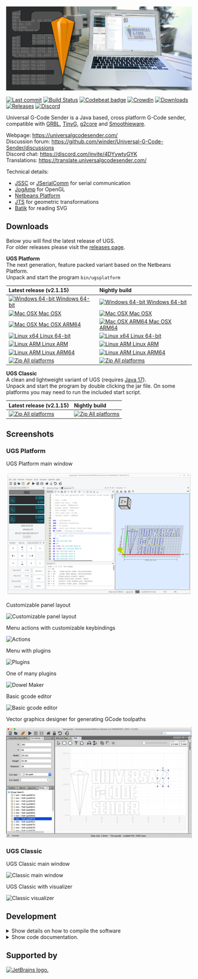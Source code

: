 ![Universal G-Code Sender](https://github.com/winder/Universal-G-Code-Sender/raw/master/pictures/ugs_header.png "UGS Splash Image")


[![Last commit](https://img.shields.io/github/last-commit/winder/Universal-G-Code-Sender.svg?maxAge=1800)](https://github.com/winder/Universal-G-Code-Sender/commits/master)
[![Build Status](https://img.shields.io/github/actions/workflow/status/winder/Universal-G-code-sender/nightly.yaml?branch=master)](https://github.com/winder/Universal-G-Code-Sender/actions/workflows/nightly.yaml)
[![Codebeat badge](https://codebeat.co/badges/48cc1265-2f6b-4163-8a8a-964acc073100)](https://codebeat.co/projects/github-com-winder-universal-g-code-sender-master)
[![Crowdin](https://badges.crowdin.net/universalgcodesender/localized.svg)](https://translate.universalgcodesender.com/project/universalgcodesender)
[![Downloads](https://img.shields.io/github/downloads/winder/universal-g-code-sender/total?label=downloads)](https://github.com/winder/Universal-G-Code-Sender#downloads)
[![Releases](https://img.shields.io/github/v/release/winder/Universal-G-Code-Sender)](https://github.com/winder/Universal-G-Code-Sender/releases)
[![Discord](https://img.shields.io/discord/1257702590137897072?label=discord%20chat)](https://discord.com/invite/4DYywtyGYK)

Universal G-Code Sender is a Java based, cross platform G-Code sender, compatible with [GRBL](https://github.com/gnea/grbl/), [TinyG](https://github.com/synthetos/TinyG), [g2core](https://github.com/synthetos/g2) and [Smoothieware](http://smoothieware.org/).

Webpage: https://universalgcodesender.com/ <br/>
Discussion forum: https://github.com/winder/Universal-G-Code-Sender/discussions <br/>
Discord chat: https://discord.com/invite/4DYywtyGYK <br/>
Translations: https://translate.universalgcodesender.com/ <br/>

Technical details:

* [JSSC](https://github.com/scream3r/java-simple-serial-connector) or [JSerialComm](https://github.com/Fazecast/jSerialComm) for serial communication
* [JogAmp](https://jogamp.org/) for OpenGL
* [Netbeans Platform](https://netbeans.org/features/platform/)
* [JTS](https://github.com/locationtech/jts) for geometric transformations
* [Batik](https://xmlgraphics.apache.org/batik/) for reading SVG

## Downloads
Below you will find the latest release of UGS.<br/> For older releases please visit the [releases page](https://github.com/winder/Universal-G-Code-Sender/releases).

**UGS Platform**<br>
The next generation, feature packed variant based on the Netbeans Platform.<br>
Unpack and start the program ```bin/ugsplatform```


| Latest release (v2.1.15)                                                                                                                                                       | Nightly build                                                                                                                                                                         |
|:------------------------------------------------------------------------------------------------------------------------------------------------------------------------------|:--------------------------------------------------------------------------------------------------------------------------------------------------------------------------------------|
| [![Windows 64-bit](pictures/os_windows.png) Windows 64-bit](https://github.com/winder/Universal-G-Code-Sender/releases/download/v2.1.15/win64-ugs-platform-app-2.1.15.zip)      | [![Windows 64-bit](pictures/os_windows.png) Windows 64-bit](https://github.com/winder/Universal-G-Code-Sender/releases/download/nightly/win64-ugs-platform-app-2.0-SNAPSHOT.zip)      |
| [![Mac OSX](pictures/os_mac.png) Mac OSX](https://github.com/winder/Universal-G-Code-Sender/releases/download/v2.1.15/macosx-x64-ugs-platform-app-2.1.15.dmg)                   | [![Mac OSX](pictures/os_mac.png) Mac OSX](https://github.com/winder/Universal-G-Code-Sender/releases/download/nightly/macosx-x64-ugs-platform-app-2.0-SNAPSHOT.dmg)                   |
| [![Mac OSX](pictures/os_mac.png) Mac OSX ARM64](https://github.com/winder/Universal-G-Code-Sender/releases/download/v2.1.15/macosx-aarch64-ugs-platform-app-2.1.15.dmg)         | [![Mac OSX ARM64](pictures/os_mac.png) Mac OSX ARM64](https://github.com/winder/Universal-G-Code-Sender/releases/download/nightly/macosx-aarch64-ugs-platform-app-2.0-SNAPSHOT.dmg)   | 
| [![Linux x64](pictures/os_linux.png) Linux 64-bit](https://github.com/winder/Universal-G-Code-Sender/releases/download/v2.1.15/linux-x64-ugs-platform-app-2.1.15.tar.gz)        | [![Linux x64](pictures/os_linux.png) Linux 64-bit](https://github.com/winder/Universal-G-Code-Sender/releases/download/nightly/linux-x64-ugs-platform-app-2.0-SNAPSHOT.tar.gz)        |
| [![Linux ARM](pictures/os_linux_arm.png) Linux ARM](https://github.com/winder/Universal-G-Code-Sender/releases/download/v2.1.15/linux-arm-ugs-platform-app-2.1.15.tar.gz)       | [![Linux ARM](pictures/os_linux_arm.png) Linux ARM](https://github.com/winder/Universal-G-Code-Sender/releases/download/nightly/linux-arm-ugs-platform-app-2.0-SNAPSHOT.tar.gz)       |
| [![Linux ARM](pictures/os_linux_arm.png) Linux ARM64](https://github.com/winder/Universal-G-Code-Sender/releases/download/v2.1.15/linux-aarch64-ugs-platform-app-2.1.15.tar.gz) | [![Linux ARM](pictures/os_linux_arm.png) Linux ARM64](https://github.com/winder/Universal-G-Code-Sender/releases/download/nightly/linux-aarch64-ugs-platform-app-2.0-SNAPSHOT.tar.gz) | 
| [![Zip](pictures/zip.png) All platforms](https://github.com/winder/Universal-G-Code-Sender/releases/download/v2.1.15/ugs-platform-app-2.1.15.zip)                               | [![Zip](pictures/zip.png) All platforms](https://github.com/winder/Universal-G-Code-Sender/releases/download/nightly/ugs-platform-app-2.0-SNAPSHOT.zip)                               |

**UGS Classic**<br>
A clean and lightweight variant of UGS (requires [Java 17](https://adoptium.net/temurin/releases/?package=jre&version=17)). <br>
Unpack and start the program by double clicking the jar file. On some platforms you may need to run the included start script. <br>

| Latest release (v2.1.15)                                                                                                                       | Nightly build                                                                                                                                  |
|:----------------------------------------------------------------------------------------------------------------------------------------------|:-----------------------------------------------------------------------------------------------------------------------------------------------|
| [![Zip](pictures/zip.png) All platforms](https://github.com/winder/Universal-G-Code-Sender/releases/download/v2.1.15/UniversalGcodeSender.zip) | [![Zip](pictures/zip.png) All platforms](https://github.com/winder/Universal-G-Code-Sender/releases/download/nightly/UniversalGcodeSender.zip) |

## Screenshots

### UGS Platform

UGS Platform main window

![UGS Platform](https://github.com/winder/Universal-G-Code-Sender/raw/master/pictures/2.0_platform_ugs_platform.png "UGS Platform")

Customizable panel layout

![Customizable panel layout](https://github.com/winder/Universal-G-Code-Sender/raw/master/pictures/2.0_platform_customizable_panels.png "Customizable panel layout")

Menu actions with customizable keybindings

![Actions](https://github.com/winder/Universal-G-Code-Sender/raw/master/pictures/2.0_platform_actions_menu.png "Actions")

Menu with plugins

![Plugins](https://github.com/winder/Universal-G-Code-Sender/raw/master/pictures/2.0_platform_plugins_menu.png "Plugins")

One of many plugins

![Dowel Maker](https://github.com/winder/Universal-G-Code-Sender/raw/master/pictures/2.0_platform_dowel_maker_plugin.png "Dowel maker plugin")

Basic gcode editor

![Basic gcode editor](https://github.com/winder/Universal-G-Code-Sender/raw/master/pictures/2.0_platform_editor.png "Basic gcode editor")

Vector graphics designer for generating GCode toolpaths

![Designer](https://github.com/winder/Universal-G-Code-Sender/raw/master/pictures/2.0_platform_designer.png "Basic gcode editor")


### UGS Classic

UGS Classic main window

![Classic main window](https://winder.github.io/ugs_website/img/screenshots/finished.png)

UGS Classic with visualizer

![Classic visualizer](https://winder.github.io/ugs_website/img/screenshots/visualizer.png)


## Development
<details><summary>Show details on how to compile the software</summary>
<p>

For development we use [Maven](http://maven.apache.org) and [Java 17](https://adoptium.net/) for compiling.

#### Compiling and starting the application

UGS Classic: 
```bash
mvn install
mvn exec:java -Dexec.mainClass="com.willwinder.universalgcodesender.MainWindow" -pl ugs-core
```

UGS Platform: 
```bash
mvn install
mvn nbm:run-platform -pl ugs-platform/application
```


#### Execute all tests

```bash
mvn test
```


#### Building the self-executing JAR

```bash
mvn install
mvn package -pl ugs-classic
```


#### Build a UniversalGcodeSender.zip release file

```bash
mvn package -pl ugs-classic assembly:assembly
```

#### Develop via IntelliJ

If you are more used to IntelliJ, you can also build, run and debug it there.

- Run  `mvn nbm:run-platform -pl ugs-platform/application` once via terminal to build everything
- Import the Source, `File` -> `New` -> `Project from existing Sources`
- Setup a new "Run Configuration", `Java Application`, with following settings:
  - Main Class: `org.netbeans.Main`
  - VM Options:
```
-Dpolyglot.engine.WarnInterpreterOnly=false
-Dnetbeans.user=$ProjectFileDir$/ugs-platform/application/target/userdir
-Dnetbeans.home=$ProjectFileDir$/ugs-platform/application/target/ugsplatform/platform
-Dnetbeans.logger.console=true
-Dnetbeans.indexing.noFileRefresh=true
-Dnetbeans.moduleitem.dontverifyclassloader=true
-Dnetbeans.dirs=$ProjectFileDir$/ugs-platform/application/target/ugsplatform/ugsplatform:$ProjectFileDir$/ugs-platform/application/target/ugsplatform/platform:$ProjectFileDir$/ugs-platform/application/target/ugsplatform/ide:$ProjectFileDir$/ugs-platform/application/target/ugsplatform/extra:$ProjectFileDir$/ugs-platform/application/target/ugsplatform/java
--add-opens=java.base/java.net=ALL-UNNAMED
--add-opens=java.base/java.lang.ref=ALL-UNNAMED
--add-opens=java.base/java.lang=ALL-UNNAMED
--add-opens=java.base/java.security=ALL-UNNAMED
--add-opens=java.base/java.util=ALL-UNNAMED
--add-opens=java.base/java.nio=ALL-UNNAMED
--add-exports=java.base/sun.reflect.annotation=ALL-UNNAMED
--add-opens=java.prefs/java.util.prefs=ALL-UNNAMED
--add-opens=java.desktop/javax.swing.plaf.basic=ALL-UNNAMED
--add-opens=java.desktop/javax.swing.text=ALL-UNNAMED
--add-opens=java.desktop/javax.swing=ALL-UNNAMED
--add-opens=java.desktop/java.awt=ALL-UNNAMED
--add-opens=java.desktop/java.awt.event=ALL-UNNAMED
--add-opens=java.desktop/sun.awt.X11=ALL-UNNAMED
--add-opens=java.desktop/javax.swing.plaf.synth=ALL-UNNAMED
--add-opens=java.desktop/com.sun.java.swing.plaf.gtk=ALL-UNNAMED
--add-opens=java.desktop/sun.awt.shell=ALL-UNNAMED
--add-opens=java.desktop/sun.awt.im=ALL-UNNAMED
--add-exports=java.desktop/sun.awt=ALL-UNNAMED
--add-exports=java.desktop/java.awt.peer=ALL-UNNAMED
--add-exports=java.desktop/com.sun.beans.editors=ALL-UNNAMED
--add-exports=java.desktop/sun.swing=ALL-UNNAMED
--add-exports=java.desktop/sun.awt.im=ALL-UNNAMED
--add-exports=java.desktop/com.sun.java.swing.plaf.motif=ALL-UNNAMED
``` 
  - Program arguments: `--branding ugsplatform`
  - Working dir: `$ProjectFileDir$`
  - Use classpath of module: `ugs-platform-app` 
- There is a [runConfiguration](.idea/runConfigurations/UGS_Platform.xml) in the repository, which should be available after importing the project

</p>
</details>

<details><summary>Show code documentation.</summary>
<p>

### High-Level Architecture

1.  **Core Module (`ugs-core`)**: This is the heart of UGS. It contains:
    * **Communication Layer**: Handles serial communication (or other protocols like TCP/IP for some controllers) with the CNC machine's firmware (e.g., GRBL). It translates G-code commands into signals the controller understands and interprets responses from the controller.
    * **G-code Parser and Interpreter**: Processes G-code files, breaks them down into individual commands, and manages the sending sequence.
    * **Machine State Management**: Keeps track of the machine's current position (X, Y, Z coordinates), feed rate, spindle speed, and other relevant operational parameters. This is the data that populates the "Controller State (DRO)" panel.
    * **Toolpath Generation/Visualization Logic**: While UGS isn't primarily a CAM (Computer-Aided Manufacturing) software, it contains logic to interpret G-code and generate a visual representation of the toolpath for the user.
    * **Settings and Configuration Management**: Handles loading and saving user preferences, machine settings, and connection parameters.

2.  **Platform/Application Layer (`ugs-platform/application` and other modules)**: This layer builds upon the core functionality and provides the graphical user interface (GUI) and specific features.
    * **NetBeans Platform**: UGS Platform leverages the NetBeans Platform, which provides a robust framework for building desktop applications. This means the UI is composed of "modules" or "plugins," each responsible for a specific set of functionalities (e.g., a module for the visualizer, a module for the console, a module for the DRO).
    * **User Interface (UI) Components**: These are the visual elements the user interacts with, such as buttons, text fields, tables, and the visualizer. These components are typically Swing-based (Java's GUI toolkit) or, less commonly, JavaFX.
    * **Event Handling**: Manages user interactions (button clicks, keyboard input, mouse movements) and translates them into calls to the core module or other platform services.
    * **Plugin System**: The modular nature allows for easy addition of new features or customization through plugins.

3.  **Third-Party Libraries**: UGS relies on various external libraries for tasks like:
    * Serial communication (e.g., JSSC - Java Simple Serial Connector).
    * 3D visualization (e.g., JOGL for OpenGL integration).
    * Logging.
    * JSON parsing (for settings).

### UI elements

The user-interface elements of ugs-platform can be found in the `ugs-platform` folder. Each window in the platform-application is a Panel object. We list differnt ui elements together with their location below:

- Controller State (DRO): This is the window to see the current state of the machine (connected/disconnected) and its current position. The code is located under `ugs-platform/ugs-platform-plugin-dro/src/main/java/.../panels/MachineStatusPanel.java`.

- Jog Controller: This window contains buttons to jog the machine. The code is located under `ugs-platform/ugs-platform-plugin-jog/src/main/java/.../jog/JogPannel.java`. In the resources folder, you will find svg images which are displayed inside the jog buttons.

- Overrides pannel: `ugs-core/src/com/.../uielements/panels/OverridesPanel.java`.

- language-specific text: In the folder `ugs-core/src/com/.../resources/`, you will find a lot of `.properties` files. These contain language-specific text that is shown to the user, such as label text, button text etc.

</p>
</details>


## Supported by
[![JetBrains logo.](https://resources.jetbrains.com/storage/products/company/brand/logos/jetbrains.svg)](https://jb.gg/OpenSourceSupport)
